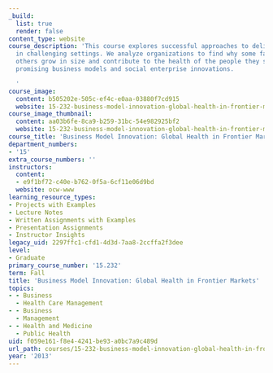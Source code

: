 ```yaml
---
_build:
  list: true
  render: false
content_type: website
course_description: 'This course explores successful approaches to delivering healthcare
  in challenging settings. We analyze organizations to find why some fall short while
  others grow in size and contribute to the health of the people they serve, and explore
  promising business models and social enterprise innovations.

  '
course_image:
  content: b505202e-505c-ef4c-e0aa-03880f7cd915
  website: 15-232-business-model-innovation-global-health-in-frontier-markets-fall-2013
course_image_thumbnail:
  content: aa03b6fe-8ca9-b259-31bc-54e982925bf2
  website: 15-232-business-model-innovation-global-health-in-frontier-markets-fall-2013
course_title: 'Business Model Innovation: Global Health in Frontier Markets'
department_numbers:
- '15'
extra_course_numbers: ''
instructors:
  content:
  - e9f1bf72-c40e-b762-0f5a-6cf11e06d9bd
  website: ocw-www
learning_resource_types:
- Projects with Examples
- Lecture Notes
- Written Assignments with Examples
- Presentation Assignments
- Instructor Insights
legacy_uid: 2297ffc1-cfd1-4d3d-7aa8-2ccffa2f3dee
level:
- Graduate
primary_course_number: '15.232'
term: Fall
title: 'Business Model Innovation: Global Health in Frontier Markets'
topics:
- - Business
  - Health Care Management
- - Business
  - Management
- - Health and Medicine
  - Public Health
uid: f059e161-f8e4-4241-be93-a0bc7a9c489d
url_path: courses/15-232-business-model-innovation-global-health-in-frontier-markets-fall-2013
year: '2013'
---
```

